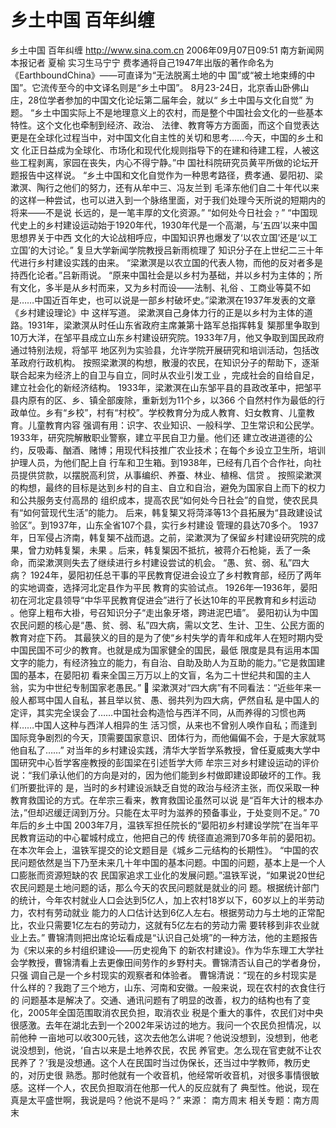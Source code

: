 # 乡土中国 百年纠缠

乡土中国 百年纠缠
http://www.sina.com.cn 2006年09月07日09:51 南方新闻网
本报记者 夏榆 实习生马宁宁
费孝通将自己1947年出版的著作命名为《EarthboundChina》——可直译为“无法脱离土地的中 国”或“被土地束缚的中国”。它流传至今的中文译名则是“乡土中国”。
8月23-24日，北京香山卧佛山庄，28位学者参加的中国文化论坛第二届年会，就以“
乡土中国与文化自觉” 为题。
“乡土中国实际上不是地理意义上的农村，而是整个中国社会文化的一些基本特性。这个文化也牵制到经济、政治、 法律、教育等方方面面，而这个自觉表达更是在全球化过程当中，对中国文化自主性的关切和思考……今天，中国的乡土和文 化正日益成为全球化、市场化和现代化规则指导下的在建和待建工程，人被这些工程剥离，家园在丧失，内心不得宁静。”中 国社科院研究员黄平所做的论坛开题报告中这样说。
“乡土中国和文化自觉作为一种思考路径，费孝通、晏阳初、梁漱溟、陶行之他们的努力，还有从牟中三、冯友兰到 毛泽东他们自二十年代以来的这样一种尝试，也可以进入到一个脉络里面，对于我们处理今天所说的短期内的将来——不是说 长远的，是一笔丰厚的文化资源。”
“如何处今日社会﹖”
“中国现代史上的乡村建设运动始于1920年代，1930年代是一个高潮，与‘五四’以来中国思想界关于中西 文化的大论战相呼应，中国知识界也爆发了‘以农立国’还是‘以工立国’的大讨论。”
复旦大学新闻学院教授吕新雨梳理了 知识分子在上世纪二三十年代进行乡村建设实践的由来。
“梁漱溟是以农立国的代表人物，而他的反对者多是持西化论者。”吕新雨说。
“原来中国社会是以乡村为基础，并以乡村为主体的；所有文化，多半是从乡村而来，又为乡村而设——法制、礼俗 、工商业等莫不如是……中国近百年史，也可以说是一部乡村破坏史。”梁漱溟在1937年发表的文章《乡村建设理论》中 这样写道。
梁漱溟自己身体力行的正是以乡村为主体的道路。1931年，梁漱溟从时任山东省政府主席兼第十路军总指挥韩复 榘那里争取到10万大洋，在邹平县成立山东乡村建设研究院。1933年7月，他又争取到国民政府通过特别法规，将邹平 地区列为实验县，允许学院开展研究和培训活动，包括改革政府行政机构。
按照梁漱溟的构想，散漫的农民，在知识分子的帮助下，逐渐联合起来为经济上的自卫与自立，同时从农业引发工业 ，完成社会的自给自足，建立社会化的新经济结构。
1933年，梁漱溟在山东邹平县的县政改革中，把邹平县内原有的区、乡、镇全部废除，重新划为11个乡，以366 个自然村作为最低的行政单位。乡有“乡校”，村有“村校”。学校教育分为成人教育、妇女教育、儿童教育。儿童教育内容 强调有用：识字、农业知识、一般科学、卫生常识和公民学。1933年，研究院解散职业警察，建立平民自卫力量。他们还 建立改进道德的公约，反吸毒、酗酒、赌博；用现代科技推广农业技术；在每个乡设立卫生所，培训护理人员，为他们配上自 行车和卫生箱。到1938年，已经有几百个合作社，向社员提供贷款，以摆脱高利贷，从事编织、养蚕、林业、植棉、信贷 。
按照梁漱溟的构想，最终的目标是达到乡村的自主、自立和自治，避免为国家自上而下的权力和公共服务支付高昂的 组织成本，提高农民“如何处今日社会”的自觉，使农民具有“如何营现代生活”的能力。
后来，韩复榘又将菏泽等13个县拓展为“县政建设试验区”。到1937年，山东全省107个县，实行乡村建设 管理的县达70多个。
1937年，日军侵占济南，韩复榘不战而退。之前，梁漱溟为了保留乡村建设研究院的成果，曾力劝韩复榘，未果 。后来，韩复榘因不抵抗，被蒋介石枪毙，丢了一条命，而梁漱溟则失去了继续进行乡村建设尝试的机会。
“愚、贫、弱、私”四大病？
1924年，晏阳初任总干事的平民教育促进会设立了乡村教育部，经历了两年的实地调查，选择河北定县作为平民 教育的实验试点。
1926年—1936年，晏阳初在河北定县领导“中华平民教育促进会”进行了长达10年的平民教育和乡村运动 。他穿上粗布大褂，号召知识分子“走出象牙塔，跨进泥巴墙”。
晏阳初认为中国农民问题的核心是“愚、贫、弱、私”四大病，需以文艺、生计、卫生、公民方面的教育对症下药。 其最狭义的目的是为了使“乡村失学的青年和成年人在短时期内受中国民国不可少的教育。也就是成为国家健全的国民，最低 限度是具有运用本国文字的能力，有经济独立的能力，有自治、自助及助人为互助的能力。”它是救国建国的基本，在晏阳初 看来全国三万万以上的文盲，名为二十世纪共和国的主人翁，实为中世纪专制国家老愚民。”

梁漱溟对“四大病”有不同看法：“近些年来一般人都骂中国人自私，甚且举以贫、愚、弱共列为四大病，俨然自私 是中国人的定评，其实完全误会了……中国社会构造恰与西洋不同，从而养得的习惯也两样……中国人这种与西洋人相异的生 活习惯，从来也不曾别人唤作自私；而逢到国际竞争剧烈的今天，顶需要国家意识、团体行为，而他偏偏不会，于是大家就骂 他自私了……”
对当年的乡村建设实践，清华大学哲学系教授，曾任夏威夷大学中国研究中心哲学客座教授的彭国梁在引述哲学大师 牟宗三对乡村建设运动的评价说：“我们承认他们的方向是对的，因为他们能到乡村做即建设即破坏的工作。我们所要批评的 是，当时的乡村建设派缺乏自觉的政治与经济主张，而仅采取一种教育救国论的方式。在牟宗三看来，教育救国论虽然可以说 是“百年大计的根本办法，”但却迟缓迂阔到万分。只能在太平时为滋养的预备事业，于处变则不足。”
70年后的乡土中国
2003年7月，温铁军担任院长的“晏阳初乡村建设学院”在当年平民教育运动的中心翟城村成立，他把自己的传 统径直追溯到70多年前的晏阳初。在本次年会上，温铁军提交的论文题目是《城乡二元结构的长期性》。
“中国的农民问题依然是当下乃至未来几十年中国的基本问题。中国的问题，基本上是一个人口膨胀而资源短缺的农 民国家追求工业化的发展问题。”温铁军说，“如果说20世纪农民问题是土地问题的话，那么今天的农民问题就是就业的问 题。根据统计部门的统计，今年农村就业人口会达到5亿人，加上农村18岁以下，60岁以上的半劳动力，农村有劳动就业 能力的人口估计达到6亿人左右。根据劳动力与土地的正常配比，农业只需要1亿左右的劳动力，这就有5亿左右的劳动力需 要转移到非农业就业上去。”
曹锦清则把出席论坛看成是“认识自己处境”的一种方法，他的主题报告为《宋以来的乡村组织建设——历史视角下 的新农村建设》。作为华东理工大学社会学教授，曹锦清看上去更像田间劳作的乡野村夫。曹锦清否认自己的学者身份，只强 调自己是一个乡村现实的观察者和体验者。
曹锦清说：“现在的乡村现实是什么样的？我跑了三个地方，山东、河南和安徽。一般来说，现在农村的衣食住行的 问题基本是解决了。交通、通讯问题有了明显的改善，权力的结构也有了变化，2005年全国范围取消农民负担，取消农业 税是个重大的事件，农民们对中央很感激。去年在湖北去到一个2002年采访过的地方。我问一个农民负担情况，以前他种 一亩地可以收300元钱，这次去他怎么讲呢？他说没想到，没想到，他老说没想到，他说，‘自古以来是土地养农民，农民 养官吏。怎么现在官吏就不让农民养了？’我是没想通。这个人在民国时当过伪保长，还当过中学教师，教历史的，对历史很 熟悉。那时他就有一个收音机，他经常听收音机，对很多事情很敏感。这样一个人，农民负担取消在他那一代人的反应就有了 典型性。他说，现在真是太平盛世啊，我说是吗？他说不是吗？” 来源：
南方周末
相关专题：南方周末 

